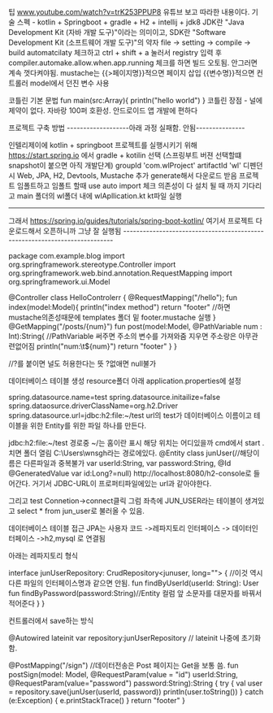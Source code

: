 팁
www.youtube.com/watch?v=trK253PPUP8 유튜브 보고 따라한 내용이다.
기술 스펙 - kotlin + Springboot + gradle + H2 + intellij + jdk8
JDK란 "Java Development Kit (자바 개발 도구)"이라는 의미이고, SDK란 "Software Development Kit (소프트웨어 개발 도구)"의 약자
file -> setting -> compile -> build automatcilaty 체크하고 ctrl + shift + a 눌러서 registry 입력 후 compiler.automake.allow.when.app.running 체크를 하면 빌드 오토됨. 안그러면 계속 껏다켜야됨. 
mustache는 {{>페이지명}}적으면 페이지 삽입 {{변수명}}적으면 컨트롤러 model에서 던진 변수 사용

코틀린 기본 문법
fun main(src:Array){ 
	println("hello world") 
} 
코틀린 장점 - 널에 제약이 없다. 자바랑 100퍼 호환성. 안드로이드 앱 개발에 편하다 

프로젝트 구축 방법
-------------------아래 과정 실패함. 안됨---------------

인텔리제이에 kotlin + springboot 프로젝트를 실행시키기 위해 https://start.spring.io 에서 gradle + kotilin 선택 (스프링부트 버젼 선택할떄 snapshot이 붙으면 아직 개발단계) groupId 'com.wlProject' artifactId 'wl' 디펜던시 Web, JPA, H2, Devtools, Mustache 추가 generate해서 다운로드 받음 프로젝트 임폴트하고 임폴트 할때 use auto import 체크 의존성이 다 설치 될 때 까지 기다리고 main 폴더의 wl폴더 내에 wlApllication.kt kt파일 실행 

--------------------------------------------------------------------------

그래서 https://spring.io/guides/tutorials/spring-boot-kotlin/ 여기서 프로젝트 다운로드해서 오픈하니까 그냥 잘 실행됨 ---------------------------------------------------------------------------

package com.example.blog import org.springframework.stereotype.Controller 
import org.springframework.web.bind.annotation.RequestMapping 
import org.springframework.ui.Model 

@Controller 
class HelloControlerr { 
    @RequestMapping("/hello");
    fun index(model:Model){ 
    	println("index method") 
        return "footer" //하면 mustache의존성때문에 templates 폴더 밑 footer.mustache 실행 
    } 
    @GetMapping("/posts/{num}") 
    fun post(model:Model, @PathVariable num : Int):String{ 
    	//PathVariable 써주면 주소의 변수를 가져와줌 지우면 주소랑은 아무관련없어짐 
    	println("num:\t${num}") 
        return "footer" 
    }
}

//?를 붙이면 널도 허용한다는 뜻 ?없애면 null불가
 

데이터베이스 테이블 생성
resource폴더 아래 application.properties에 설정

spring.datasource.name=test
spring.datasource.initailize=false
spring.dataosurce.driverClassName=org.h2.Driver
spring.datasource.url=jdbc:h2:file:~/test
url의 test가 데이터베이스 이름이고 테이블을 위한 Entity를 위한 파일 하나를 만든다. 

jdbc:h2:file:~/test 경로중 ~/는 홈이란 표시 해당 위치는 어디있을까 cmd에서 start . 치면 폴더 열림 C:\Users\wnsgh라는 경로에있다. 
@Entity 
class junUser(//해당이름은 다른파일과 중복불가 
	var userId:String, 
	var password:String, 
	@Id @GeneratedValue var id:Long?=null)
http://localhost:8080/h2-console로 들어간다. 거기서 JDBC-URL이 프로퍼티파일에있는 url과 같아야한다.

그리고 test Connetion->connect클릭 그럼 좌측에 JUN_USER라는 테이블이 생겨있고 select * from jun_user로 불러올 수 있음.

 

데이터베이스 테이블 접근
JPA는 사용자 코드 ->레파지토리 인터페이스 -> 데이터인터페이스 ->h2,mysql 로 연결됨 

아래는 레파지토리 형식

interface junUserRepository: CrudRepository<junuser, long=""> { //이것 역시 다른 파일의 인터페이스명과 같으면 안됨.
    fun findByUserId(userId: String): User 
    fun findByPassword(password:String)//Entity 컬럼 앞 소문자를 대문자를 바꿔서 적어준다 } 
}
    
컨트롤러에서 save하는 방식  

@Autowired 
lateinit var repository:junUserRepository // lateinit 나중에 초기화함. 
    
@PostMapping("/sign") //데이터전송은 Post 페이지는 Get을 보통 씀. 
fun postSign(model: Model, @RequestParam(value = "id") userId:String, @RequestParam(value="password") password:String):String
{ 
   try { 
      val user = repository.save(junUser(userId, password)) 
      println(user.toString()) 
   } catch (e:Exception) { 
      e.printStackTrace() 
   } 
   return "footer" 
} 
